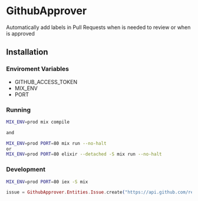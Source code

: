 # GithubApprover

Automatically add labels in Pull Requests when is needed to review or when is approved

## Installation

### Enviroment Variables

- GITHUB_ACCESS_TOKEN 
- MIX_ENV
- PORT

### Running

```bash
MIX_ENV=prod mix compile

and

MIX_ENV=prod PORT=80 mix run --no-halt
or
MIX_ENV=prod PORT=80 elixir --detached -S mix run --no-halt
```

### Development


```bash
MIX_ENV=prod PORT=80 iex -S mix
```

```elixir
issue = GithubApprover.Entities.Issue.create("https://api.github.com/repos/{ORG}/{PROJECT}/issues/{ISSUE_ID")
```